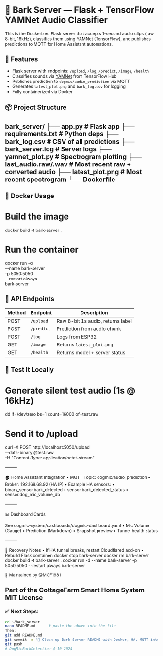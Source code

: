 # 🐾 Bark Server — Flask + TensorFlow YAMNet Audio Classifier

This is the Dockerized Flask server that accepts 1-second audio clips (raw 8-bit, 16kHz), classifies them using YAMNet (TensorFlow), and publishes predictions to MQTT for Home Assistant automations.

## 🚀 Features

- Flask server with endpoints: `/upload`, `/log`, `/predict`, `/image`, `/health`
- Classifies sounds via [YAMNet](https://tfhub.dev/google/yamnet/1) from TensorFlow Hub
- Publishes prediction to `dogmic/audio_prediction` via MQTT
- Generates `latest_plot.png` and `bark_log.csv` for logging
- Fully containerized via Docker

## 📦 Project Structure
bark_server/
├── app.py                # Flask app
├── requirements.txt      # Python deps
├── bark_log.csv          # CSV of all predictions
├── bark_server.log       # Server logs
├── yamnet_plot.py        # Spectrogram plotting
├── last_audio.raw/.wav   # Most recent raw + converted audio
├── latest_plot.png       # Most recent spectrogram
└── Dockerfile
---

## 🐳 Docker Usage

# Build the image
docker build -t bark-server .

# Run the container
docker run -d \
  --name bark-server \
  -p 5050:5050 \
  --restart always \
  bark-server

## 🔬 API Endpoints

| Method | Endpoint   | Description                         |
|--------|------------|-------------------------------------|
| POST   | `/upload`  | Raw 8-bit 1s audio, returns label   |
| POST   | `/predict` | Prediction from audio chunk         |
| POST   | `/log`     | Logs from ESP32                     |
| GET    | `/image`   | Returns `latest_plot.png`           |
| GET    | `/health`  | Returns model + server status       |

## 🧪 Test It Locally
# Generate silent test audio (1s @ 16kHz)
dd if=/dev/zero bs=1 count=16000 of=test.raw

# Send it to /upload
curl -X POST http://localhost:5050/upload \
  --data-binary @test.raw \
  -H "Content-Type: application/octet-stream"

⸻

🏠 Home Assistant Integration
	•	MQTT Topic: dogmic/audio_prediction
	•	Broker: 192.168.68.92 (HA IP)
	•	Example HA sensors:
	•	binary_sensor.bark_detected
	•	sensor.bark_detected_status
	•	sensor.dog_mic_volume_db


⸻

📊 Dashboard Cards

See dogmic-system/dashboards/dogmic-dashboard.yaml
	•	Mic Volume (Gauge)
	•	Prediction (Markdown)
	•	Snapshot preview
	•	Tunnel health status

⸻

🧯 Recovery Notes
	•	If HA tunnel breaks, restart Cloudflared add-on
	•	Rebuild Flask container:
docker stop bark-server
docker rm bark-server
docker build -t bark-server .
docker run -d --name bark-server -p 5050:5050 --restart always bark-server

🧠 Maintained by @MCF1981

Part of the CottageFarm Smart Home System
MIT License
---

### ✅ Next Steps:

```bash
cd ~/bark_server
nano README.md      # paste the above into the file
Then:
git add README.md
git commit -m "📖 Clean up Bark Server README with Docker, HA, MQTT integration"
git push
# DogMicBarkDetection-4-10-2024
